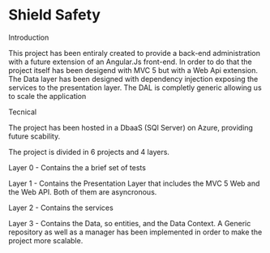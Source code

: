 # Shield Safety

Introduction

This project has been entiraly created to provide a back-end administration with a future extension of an Angular.Js front-end. In order to do that the project itself has been desigend with MVC 5 but with a Web Api extension.
The Data layer has been designed with dependency injection exposing the services to the presentation layer. The DAL is completly generic allowing us to scale the application

Tecnical

The project has been hosted in a DbaaS (SQl Server) on Azure, providing future scability.


The project is divided in 6 projects and 4 layers.

Layer 0 - Contains the a brief set of tests

Layer 1 - Contains the Presentation Layer that includes the MVC 5 Web and the Web API. Both of them are asyncronous.

Layer 2 - Contains the services

Layer 3 - Contains the Data, so entities, and the Data Context. A Generic repository as well as a manager has been implemented in order to make the project more scalable.

